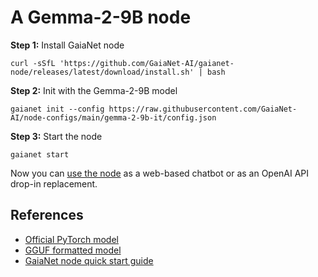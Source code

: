 # A Gemma-2-9B node

**Step 1:** Install GaiaNet node

```
curl -sSfL 'https://github.com/GaiaNet-AI/gaianet-node/releases/latest/download/install.sh' | bash
```

**Step 2:** Init with the Gemma-2-9B model

```
gaianet init --config https://raw.githubusercontent.com/GaiaNet-AI/node-configs/main/gemma-2-9b-it/config.json
```


**Step 3:** Start the node

```
gaianet start
```

Now you can [use the node](https://docs.gaianet.ai/user-guide/mynode) as a web-based chatbot or as an OpenAI API drop-in replacement.

## References

* [Official PyTorch model](https://huggingface.co/google/gemma-2-9b-it)
* [GGUF formatted model](https://huggingface.co/gaianet/gemma-2-9b-it-GGUF)
* [GaiaNet node quick start guide](https://docs.gaianet.ai/node-guide/quick-start)
